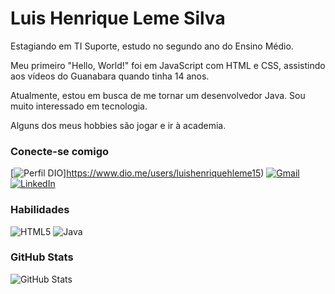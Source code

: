 
# Luis Henrique Leme Silva
Estagiando em TI Suporte, estudo no segundo ano do Ensino Médio.

Meu primeiro "Hello, World!" foi em JavaScript com HTML e CSS, assistindo aos vídeos do Guanabara quando tinha 14 anos.

Atualmente, estou em busca de me tornar um desenvolvedor Java. Sou muito interessado em tecnologia.

Alguns dos meus hobbies são jogar e ir à academia.


### Conecte-se comigo
[![Perfil DIO](https://img.shields.io/badge/Perfil%20na%20DIO-000000?style=for-the-badge)]https://www.dio.me/users/luishenriquehleme15)
[![Gmail](https://img.shields.io/badge/Gmail-000000?style=for-the-badge&logo=gmail&logoColor=blue)](mailto:luishenriquehleme15@gmail.com)
[![LinkedIn](https://img.shields.io/badge/LinkedIn-000000?style=for-the-badge&logo=linkedin&logoColor=0077b5)](https://www.linkedin.com/in/luis-henrique-b91374290/)


### Habilidades
![HTML5](https://img.shields.io/badge/HTML5-E34F26?style=for-the-badge&logo=html5&logoColor=white)
![Java](https://img.shields.io/badge/java-%23ED8B00.svg?style=for-the-badge&logo=openjdk&logoColor=white)

### GitHub Stats

![GitHub Stats](https://github-readme-stats.vercel.app/api?username=LuisHenriquel&theme=transparent&bg_color=000&border_color=30A3DC&show_icons=true&icon_color=30A3DC&title_color=30A3DC&text_color=FFF&hide_title=true&hide=stars)
